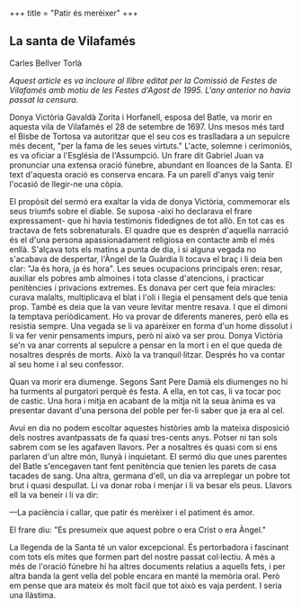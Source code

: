 +++
title = "Patir és merèixer"
+++

## La santa de Vilafamés

Carles Bellver Torlà

*Aquest article es va incloure al llibre editat per la Comissió de Festes de Vilafamés amb motiu de les Festes d'Agost de 1995. L'any anterior no havia passat la censura.*

Donya Victòria Gavaldà Zorita i Horfanell, esposa del Batle, va morir en aquesta vila de Vilafamés el 28 de setembre de 1697. Uns mesos més tard el Bisbe de Tortosa va autoritzar que el seu cos es traslladara a un sepulcre més decent, "per la fama de les seues virtuts." L'acte, solemne i cerimoniós, es va oficiar a l'Església de l'Assumpció. Un frare dit Gabriel Juan va pronunciar una extensa oració fúnebre, abundant en lloances de la Santa. El text d'aquesta oració es conserva encara. Fa un parell d'anys vaig tenir l'ocasió de llegir-ne una còpia.

El propòsit del sermó era exaltar la vida de donya Victòria, commemorar els seus triumfs sobre el diable. Se suposa -així ho declarava el frare expressament- que hi havia testimonis fidedignes de tot allò. En tot cas es tractava de fets sobrenaturals. El quadre que es desprèn d'aquella narració és el d'una persona apassionadament religiosa en contacte amb el més enllà. S'alçava tots els matins a punta de dia, i si alguna vegada no s'acabava de despertar, l'Àngel de la Guàrdia li tocava el braç i li deia ben clar: "Ja és hora, ja és hora". Les seues ocupacions principals eren: resar, auxiliar els pobres amb almoines i tota classe d'atencions, i practicar penitències i privacions extremes. Es donava per cert que feia miracles: curava malalts, multiplicava el blat i l'oli i llegia el pensament dels que tenia prop. També es deia que la van veure levitar mentre resava. I que el dimoni la temptava periòdicament. Ho va provar de diferents maneres, però ella es resistia sempre. Una vegada se li va aparèixer en forma d'un home dissolut i li va fer venir pensaments impurs, però ni això va ser prou. Donya Victòria se'n va anar corrents al sepulcre a pensar en la mort i en el que queda de nosaltres després de morts. Això la va tranquil·litzar. Després ho va contar al seu home i al seu confessor.

Quan va morir era diumenge. Segons Sant Pere Damià els diumenges no hi ha turments al purgatori perquè és festa. A ella, en tot cas, li va tocar poc de castic. Una hora i mitja en acabant de la mitja nit la seua ànima es va presentar davant d'una persona del poble per fer-li saber que ja era al cel.

Avui en dia no podem escoltar aquestes històries amb la mateixa disposició dels nostres avantpassats de fa quasi tres-cents anys. Potser ni tan sols sabrem com se les agafaven llavors. Per a nosaltres és quasi com si ens parlaren d'un altre món, llunyà i inquietant. El sermó diu que unes parentes del Batle s'encegaven tant fent penitència que tenien les parets de casa tacades de sang. Una altra, germana d'ell, un dia va arreplegar un pobre tot brut i quasi despullat. Li va donar roba i menjar i li va besar els peus. Llavors ell la va beneir i li va dir:

—La paciència i callar, que patir és merèixer i el patiment és amor.

El frare diu: "Es presumeix que aquest pobre o era Crist o era Àngel."

La llegenda de la Santa té un valor excepcional. És pertorbadora i fascinant com tots els mites que formen part del nostre passat col·lectiu. A més a més de l'oració fúnebre hi ha altres documents relatius a aquells fets, i per altra banda la gent vella del poble encara en manté la memòria oral. Però em pense que ara mateix és molt fàcil que tot això es vaja perdent. I seria una llàstima.

